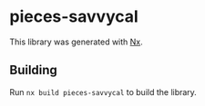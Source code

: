 # pieces-savvycal

This library was generated with [Nx](https://nx.dev).

## Building

Run `nx build pieces-savvycal` to build the library.
